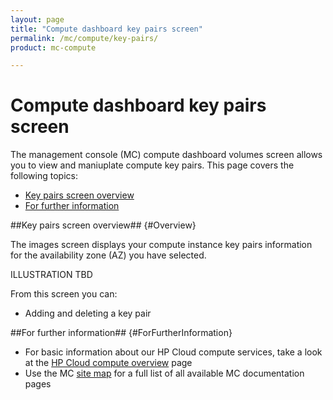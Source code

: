 ```yaml
---
layout: page
title: "Compute dashboard key pairs screen"
permalink: /mc/compute/key-pairs/
product: mc-compute

---
```

# Compute dashboard key pairs screen

The management console (MC) compute dashboard volumes screen allows you to view and maniuplate compute key pairs.  This page covers the following topics:

* [Key pairs screen overview](#Overview)
* [For further information](#ForFurtherInformation)

##Key pairs screen overview## {#Overview}

The images screen displays your compute instance key pairs information for the availability zone (AZ) you have selected.

ILLUSTRATION TBD

From this screen you can:

* Adding and deleting a key pair

##For further information## {#ForFurtherInformation}

* For basic information about our HP Cloud compute services, take a look at the [HP Cloud compute overview](/compute/) page
* Use the MC [site map](/mc/sitemap) for a full list of all available MC documentation pages
